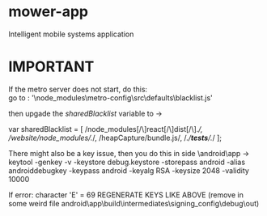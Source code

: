 # mower-app

Intelligent mobile systems application

# IMPORTANT

If the metro server does not start, do this: \
go to : '\node_modules\metro-config\src\defaults\blacklist.js'

then upgade the _sharedBlacklist_ variable to ->

var sharedBlacklist = [
  /node_modules[\/\\]react[\/\\]dist[\/\\].*/,
  /website\/node_modules\/.*/,
  /heapCapture\/bundle\.js/,
  /.*\/__tests__\/.*/
];

There might also be a key issue, then you do this in side \android\app
-> keytool -genkey -v -keystore debug.keystore -storepass android -alias androiddebugkey -keypass android -keyalg RSA -keysize 2048 -validity 10000

If error: character 'E' = 69
REGENERATE KEYS LIKE ABOVE
(remove in some weird file android\app\build\intermediates\signing_config\debug\out)
